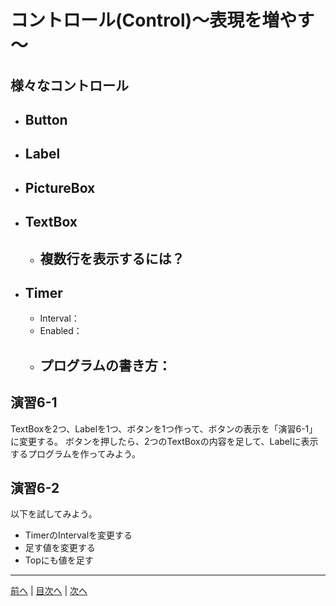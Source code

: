 # コントロール(Control)～表現を増やす～

## 様々なコントロール
- Button
  -
- Label
  -
- PictureBox
  -
- TextBox
  -
  - 複数行を表示するには？
    -
- Timer
  -
  - Interval：
  - Enabled：
  - プログラムの書き方：
    -

## 演習6-1
TextBoxを2つ、Labelを1つ、ボタンを1つ作って、ボタンの表示を「演習6-1」に変更する。
ボタンを押したら、2つのTextBoxの内容を足して、Labelに表示するプログラムを作ってみよう。

## 演習6-2
以下を試してみよう。

- TimerのIntervalを変更する
- 足す値を変更する
- Topにも値を足す

---

[前へ](05.md) | [目次へ](README.md#%E7%9B%AE%E6%AC%A1) | [次へ](07.md)
